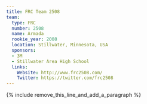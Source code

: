 ```yaml
---
title: FRC Team 2508
team:
  type: FRC
  number: 2508
  name: Armada
  rookie_year: 2008
  location: Stillwater, Minnesota, USA
  sponsors:
  - 3M
  - Stillwater Area High School
  links:
    Website: http://www.frc2508.com/
    Twitter: https://twitter.com/frc2508
---
```


{% include remove_this_line_and_add_a_paragraph %}